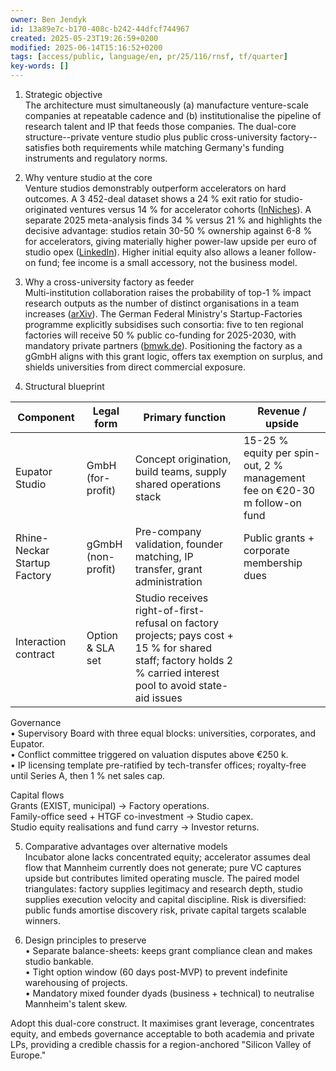 ```yaml
---
owner: Ben Jendyk
id: 13a89e7c-b170-408c-b242-44dfcf744967
created: 2025-05-23T19:26:59+0200
modified: 2025-06-14T15:16:52+0200
tags: [access/public, language/en, pr/25/116/rnsf, tf/quarter]
key-words: []
---
```


1. Strategic objective  
The architecture must simultaneously (a) manufacture venture-scale companies at repeatable cadence and (b) institutionalise the pipeline of research talent and IP that feeds those companies. The dual-core structure--private venture studio plus public cross-university factory--satisfies both requirements while matching Germany's funding instruments and regulatory norms.

2. Why venture studio at the core  
Venture studios demonstrably outperform accelerators on hard outcomes. A 3 452-deal dataset shows a 24 % exit ratio for studio-originated ventures versus 14 % for accelerator cohorts ([InNiches](https://inniches.com/big-venture-studio-research)). A separate 2025 meta-analysis finds 34 % versus 21 % and highlights the decisive advantage: studios retain 30-50 % ownership against 6-8 % for accelerators, giving materially higher power-law upside per euro of studio opex ([LinkedIn](https://www.linkedin.com/pulse/three-role-framework-definitive-classification-venture-matthew-burris-k96ie)). Higher initial equity also allows a leaner follow-on fund; fee income is a small accessory, not the business model.

3. Why a cross-university factory as feeder  
Multi-institution collaboration raises the probability of top-1 % impact research outputs as the number of distinct organisations in a team increases ([arXiv](https://arxiv.org/abs/1806.03694)). The German Federal Ministry's Startup-Factories programme explicitly subsidises such consortia: five to ten regional factories will receive 50 % public co-funding for 2025-2030, with mandatory private partners ([bmwk.de](https://www.bmwk.de/Thema/Startup/EN/Navigation/home.html)). Positioning the factory as a gGmbH aligns with this grant logic, offers tax exemption on surplus, and shields universities from direct commercial exposure.

4. Structural blueprint

| Component  |  Legal form  |  Primary function  |  Revenue / upside | 
| ---- | ---- | ---- | ----  |
| Eupator Studio  |  GmbH (for-profit)  |  Concept origination, build teams, supply shared operations stack  |  15-25 % equity per spin-out, 2 % management fee on €20-30 m follow-on fund | 
| Rhine-Neckar Startup Factory  |  gGmbH (non-profit)  |  Pre-company validation, founder matching, IP transfer, grant administration  |  Public grants + corporate membership dues | 
| Interaction contract  |  Option & SLA set  |  Studio receives right-of-first-refusal on factory projects; pays cost + 15 % for shared staff; factory holds 2 % carried interest pool to avoid state-aid issues |  | 

Governance  
• Supervisory Board with three equal blocks: universities, corporates, and Eupator.  
• Conflict committee triggered on valuation disputes above €250 k.  
• IP licensing template pre-ratified by tech-transfer offices; royalty-free until Series A, then 1 % net sales cap.

Capital flows  
Grants (EXIST, municipal) → Factory operations.  
Family-office seed + HTGF co-investment → Studio capex.  
Studio equity realisations and fund carry → Investor returns.

5. Comparative advantages over alternative models  
Incubator alone lacks concentrated equity; accelerator assumes deal flow that Mannheim currently does not generate; pure VC captures upside but contributes limited operating muscle. The paired model triangulates: factory supplies legitimacy and research depth, studio supplies execution velocity and capital discipline. Risk is diversified: public funds amortise discovery risk, private capital targets scalable winners.

6. Design principles to preserve  
• Separate balance-sheets: keeps grant compliance clean and makes studio bankable.  
• Tight option window (60 days post-MVP) to prevent indefinite warehousing of projects.  
• Mandatory mixed founder dyads (business + technical) to neutralise Mannheim's talent skew.

Adopt this dual-core construct. It maximises grant leverage, concentrates equity, and embeds governance acceptable to both academia and private LPs, providing a credible chassis for a region-anchored "Silicon Valley of Europe."